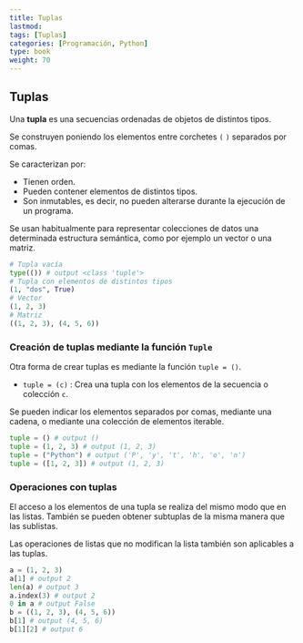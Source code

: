 ```yaml
---
title: Tuplas
lastmod: 
tags: [Tuplas]
categories: [Programación, Python]
type: book
weight: 70
---
```


## Tuplas

Una **tupla** es una secuencias ordenadas de objetos de distintos tipos.

Se construyen poniendo los elementos entre corchetes `(`  `)` separados por comas.

Se caracterizan por:

- Tienen orden.
- Pueden contener elementos de distintos tipos.
- Son inmutables, es decir, no pueden alterarse durante la ejecución de un programa.

Se usan habitualmente para representar colecciones de datos una determinada estructura semántica, como por ejemplo un vector o una matriz.

```python linenums="1"
# Tupla vacía
type(()) # output <class 'tuple'>
# Tupla con elementos de distintos tipos
(1, "dos", True)
# Vector
(1, 2, 3)
# Matriz
((1, 2, 3), (4, 5, 6))
```

### Creación de tuplas mediante la función `Tuple`

Otra forma de crear tuplas es mediante la función `tuple = ()`.

- `tuple = (c)` : Crea una tupla con los elementos de la secuencia o colección `c`.

Se pueden indicar los elementos separados por comas, mediante una cadena, o mediante una colección de elementos iterable.

```python linenums="1"
tuple = () # output ()
tuple = (1, 2, 3) # output (1, 2, 3)
tuple = ("Python") # output ('P', 'y', 't', 'h', 'o', 'n')
tuple = ([1, 2, 3]) # output (1, 2, 3)
```

### Operaciones con tuplas

El acceso a los elementos de una tupla se realiza del mismo modo que en las listas.
También se pueden obtener subtuplas de la misma manera que las sublistas.

Las operaciones de listas que no modifican la lista también son aplicables a las tuplas.

```python linenums="1"
a = (1, 2, 3)
a[1] # output 2
len(a) # output 3
a.index(3) # output 2
0 in a # output False
b = ((1, 2, 3), (4, 5, 6))
b[1] # output (4, 5, 6)
b[1][2] # output 6
```
